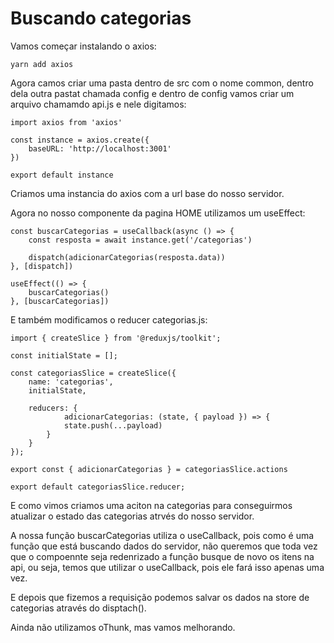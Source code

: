 # Buscando categorias

Vamos começar instalando o axios:

    yarn add axios

Agora camos criar uma pasta dentro de src com o nome common, dentro dela outra pastat chamada config e dentro de config vamos criar um arquivo chamamdo api.js e nele digitamos:

    import axios from 'axios'

    const instance = axios.create({
        baseURL: 'http://localhost:3001'
    }) 

    export default instance

Criamos uma instancia do axios com a url base do nosso servidor.

Agora no nosso componente da pagina HOME utilizamos um useEffect:

    const buscarCategorias = useCallback(async () => {
        const resposta = await instance.get('/categorias')

        dispatch(adicionarCategorias(resposta.data))
    }, [dispatch])

    useEffect(() => {
        buscarCategorias()
    }, [buscarCategorias])

E também modificamos o reducer categorias.js:

    import { createSlice } from '@reduxjs/toolkit';

    const initialState = [];

    const categoriasSlice = createSlice({
        name: 'categorias',
        initialState,

        reducers: {
                adicionarCategorias: (state, { payload }) => {
                state.push(...payload)
            }
        }
    });

    export const { adicionarCategorias } = categoriasSlice.actions

    export default categoriasSlice.reducer;

E como vimos criamos uma aciton na categorias para conseguirmos atualizar o estado das categorias atrvés do nosso servidor.

A nossa função buscarCategorias utiliza o useCallback, pois como é uma função que está buscando dados do servidor, não queremos que toda vez que o compoennte seja redenrizado a função busque de novo os itens na api, ou seja, temos que utilizar o useCallback, pois ele fará isso apenas uma vez.

E depois que fizemos a requisição podemos salvar os dados na store de categorias através do disptach().

Ainda não utilizamos oThunk, mas vamos melhorando.